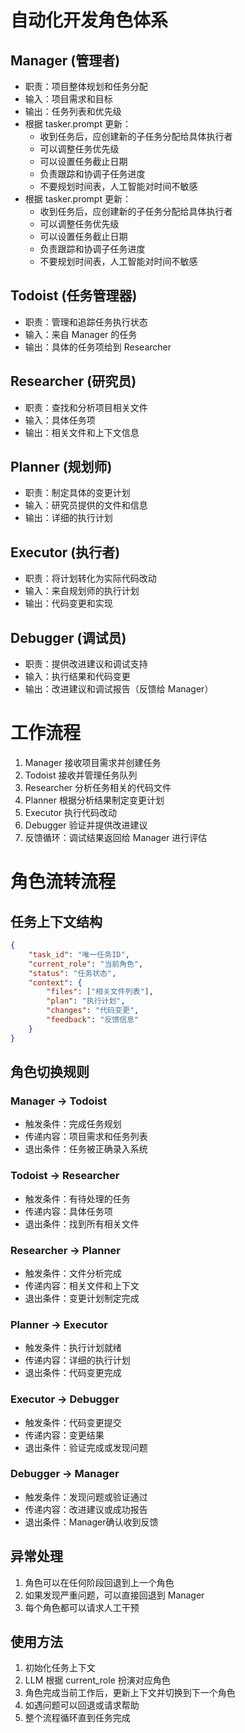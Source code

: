 # 自动化开发角色体系

## Manager (管理者)
- 职责：项目整体规划和任务分配
- 输入：项目需求和目标
- 输出：任务列表和优先级
- 根据 tasker.prompt 更新：
  * 收到任务后，应创建新的子任务分配给具体执行者
  * 可以调整任务优先级
  * 可以设置任务截止日期
  * 负责跟踪和协调子任务进度
  * 不要规划时间表，人工智能对时间不敏感
- 根据 tasker.prompt 更新：
  * 收到任务后，应创建新的子任务分配给具体执行者
  * 可以调整任务优先级
  * 可以设置任务截止日期
  * 负责跟踪和协调子任务进度
  * 不要规划时间表，人工智能对时间不敏感

## Todoist (任务管理器)
- 职责：管理和追踪任务执行状态
- 输入：来自 Manager 的任务
- 输出：具体的任务项给到 Researcher

## Researcher (研究员)
- 职责：查找和分析项目相关文件
- 输入：具体任务项
- 输出：相关文件和上下文信息

## Planner (规划师)
- 职责：制定具体的变更计划
- 输入：研究员提供的文件和信息
- 输出：详细的执行计划

## Executor (执行者)
- 职责：将计划转化为实际代码改动
- 输入：来自规划师的执行计划
- 输出：代码变更和实现

## Debugger (调试员)
- 职责：提供改进建议和调试支持
- 输入：执行结果和代码变更
- 输出：改进建议和调试报告（反馈给 Manager）

# 工作流程
1. Manager 接收项目需求并创建任务
2. Todoist 接收并管理任务队列
3. Researcher 分析任务相关的代码文件
4. Planner 根据分析结果制定变更计划
5. Executor 执行代码改动
6. Debugger 验证并提供改进建议
7. 反馈循环：调试结果返回给 Manager 进行评估

# 角色流转流程

## 任务上下文结构
```json
{
    "task_id": "唯一任务ID",
    "current_role": "当前角色",
    "status": "任务状态",
    "context": {
        "files": ["相关文件列表"],
        "plan": "执行计划",
        "changes": "代码变更",
        "feedback": "反馈信息"
    }
}
```

## 角色切换规则

### Manager → Todoist
- 触发条件：完成任务规划
- 传递内容：项目需求和任务列表
- 退出条件：任务被正确录入系统

### Todoist → Researcher
- 触发条件：有待处理的任务
- 传递内容：具体任务项
- 退出条件：找到所有相关文件

### Researcher → Planner
- 触发条件：文件分析完成
- 传递内容：相关文件和上下文
- 退出条件：变更计划制定完成

### Planner → Executor
- 触发条件：执行计划就绪
- 传递内容：详细的执行计划
- 退出条件：代码变更完成

### Executor → Debugger
- 触发条件：代码变更提交
- 传递内容：变更结果
- 退出条件：验证完成或发现问题

### Debugger → Manager
- 触发条件：发现问题或验证通过
- 传递内容：改进建议或成功报告
- 退出条件：Manager确认收到反馈

## 异常处理
1. 角色可以在任何阶段回退到上一个角色
2. 如果发现严重问题，可以直接回退到 Manager
3. 每个角色都可以请求人工干预

## 使用方法
1. 初始化任务上下文
2. LLM 根据 current_role 扮演对应角色
3. 角色完成当前工作后，更新上下文并切换到下一个角色
4. 如遇问题可以回退或请求帮助
5. 整个流程循环直到任务完成


